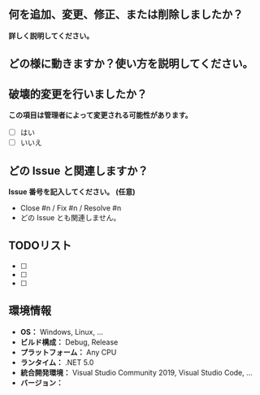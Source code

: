 ## 何を追加、変更、修正、または削除しましたか？
**詳しく説明してください。**

## どの様に動きますか？使い方を説明してください。

## 破壊的変更を行いましたか？
**この項目は管理者によって変更される可能性があります。**
* [ ] はい
* [ ] いいえ

## どの Issue と関連しますか？
**Issue 番号を記入してください。**
**(任意)**
* Close #n / Fix #n / Resolve #n
* どの Issue とも関連しません。

## TODOリスト
* [ ]
* [ ]
* [ ]

## 環境情報
* **OS：** Windows, Linux, ...
* **ビルド構成：** Debug, Release
* **プラットフォーム：** Any CPU
* **ランタイム：** .NET 5.0
* **統合開発環境：** Visual Studio Community 2019, Visual Studio Code, ...
* **バージョン：**
